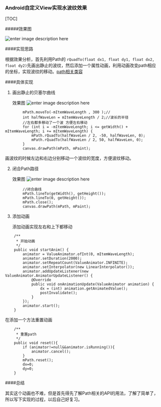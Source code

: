 ### Android自定义View实现水波纹效果

[TOC]

#####效果图

![enter image description here](http://chuantu.biz/t5/93/1495614694x2728309609.gif)

####实现思路

根据效果分析，首先利用Path的 `rQuadTo(float dx1, float dy1, float dx2, float dy2)`先画出静止的波纹，然后添加一个属性动画，利用动画改变path相应的坐标，实现波纹的移动。[path相关类容](https://developer.android.com/reference/android/graphics/Path.html)

####具体实现

1. 画出静止的贝塞尔曲线

	效果图
![enter image description here](http://chuantu.biz/t5/93/1495615454x2728309609.png)

```
        mPath.moveTo(-mItemWaveLength , 300 );//
        int halfWaveLen = mItemWaveLength / 2;//波长的半径
        //左右都多移动了一个波 方便左右移动
        for (int i = -mItemWaveLength; i <= getWidth() + mItemWaveLength; i += mItemWaveLength) {
            mPath.rQuadTo(halfWaveLen / 2, -50, halfWaveLen, 0);
            mPath.rQuadTo(halfWaveLen / 2, 50, halfWaveLen, 0);
        }
        canvas.drawPath(mPath, mPaint);
```

画波纹的时候左边和右边分别移动一个波纹的宽度，方便波纹移动。

2. 闭合Path路径

	效果图
![enter image description here](http://chuantu.biz/t5/93/1495615743x2728309609.png)    

```
        //闭合曲线
        mPath.lineTo(getWidth(), getHeight());
        mPath.lineTo(0, getHeight());
        mPath.close();
        canvas.drawPath(mPath, mPaint);
```

3. 添加动画

	添加动画实现左右和上下都移动
	
```
    /**
     * 开始动画
     */
    public void startAnim() {
        animator = ValueAnimator.ofInt(0, mItemWaveLength);
        animator.setDuration(2000);
        animator.setRepeatCount(ValueAnimator.INFINITE);
        animator.setInterpolator(new LinearInterpolator());
        animator.addUpdateListener(new ValueAnimator.AnimatorUpdateListener() {
            @Override
            public void onAnimationUpdate(ValueAnimator animation) {
                dx = (int) animation.getAnimatedValue();
                postInvalidate();
            }
        });
        animator.start();
    }
```
在添加一个方法重置动画

```
    /**
     * 重置path
     */
    public void reset(){
        if (animator!=null&&animator.isRunning()){
            animator.cancel();
        }
        mPath.reset();
        dx=0;
        dy=0;
    }	
```
####总结

其实这个动画也不难，但是首先得先了解Path相关的API的用法，了解了简单了，所以写下实现的过程，以后自己好复习。

